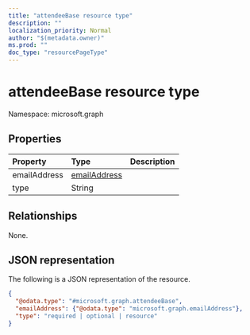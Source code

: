 ```yaml
---
title: "attendeeBase resource type"
description: ""
localization_priority: Normal
author: "$(metadata.owner)"
ms.prod: ""
doc_type: "resourcePageType"
---
```


# attendeeBase resource type

Namespace: microsoft.graph

## Properties

| Property     | Type                                         | Description |
| :----------- | :------------------------------------------- | :---------- |
| emailAddress | [emailAddress](../resources/emailaddress.md) |             |
| type         | String                                       |             |

## Relationships

None.

## JSON representation

The following is a JSON representation of the resource.

<!-- {
  "blockType": "resource",
  "@odata.type": "microsoft.graph.attendeeBase",
}
-->

```json
{
  "@odata.type": "#microsoft.graph.attendeeBase",
  "emailAddress": {"@odata.type": "microsoft.graph.emailAddress"},
  "type": "required | optional | resource"
}
```
